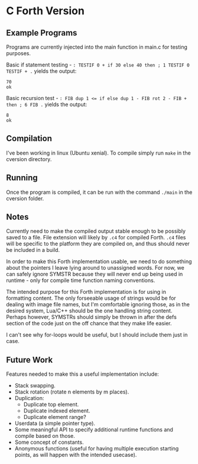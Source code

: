 # C Forth Version

## Example Programs

Programs are currently injected into the main function in main.c for testing purposes.

Basic if statement testing - `: TESTIF 0 + if 30 else 40 then ; 1 TESTIF 0 TESTIF + .` yields the output:

    70
    ok

Basic recursion test - `: FIB dup 1 <= if else dup 1 - FIB rot 2 - FIB + then ; 6 FIB .` yields the output:

    8
    ok



## Compilation

I've been working in linux (Ubuntu xenial). To compile simply run `make` in the cversion directory.

## Running

Once the program is compiled, it can be run with the command `./main` in the cversion folder.

## Notes

Currently need to make the compiled output stable enough to be possibly saved to a file. File extension will likely by `.c4` for compiled Forth. `.c4` files will be specific to the platform they are compiled on, and thus should never be included in a build.

In order to make this Forth implementation usable, we need to do something about the pointers I leave lying around to unassigned words. For now, we can safely ignore SYMSTR because they will never end up being used in runtime - only for compile time function naming conventions.

The intended purpose for this Forth implementation is for using in formatting content. The only forseeable usage of strings would be for dealing with image file names, but I'm comfortable ignoring those, as in the desired system, Lua/C++ should be the one handling string content. Perhaps however, SYMSTRs should simply be thrown in after the defs section of the code just on the off chance that they make life easier.

I can't see why for-loops would be useful, but I should include them just in case.

## Future Work

Features needed to make this a useful implementation include:
- Stack swapping.
- Stack rotation (rotate n elements by m places).
- Duplication:
    - Duplicate top element.
    - Duplicate indexed element.
    - Duplicate element range?
- Userdata (a simple pointer type).
- Some meaningful API to specify additional runtime functions and compile based on those.
- Some concept of constants.
- Anonymous functions (useful for having multiple execution starting points, as will happen with the intended usecase).